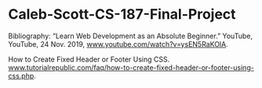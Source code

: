 # Caleb-Scott-CS-187-Final-Project
Bibliography:
“Learn Web Development as an Absolute Beginner.” YouTube, YouTube, 24 Nov. 2019, 
www.youtube.com/watch?v=ysEN5RaKOlA.

How to Create Fixed Header or Footer Using CSS. 
www.tutorialrepublic.com/faq/how-to-create-fixed-header-or-footer-using-css.php. 

